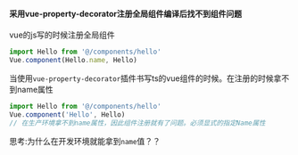 #### 采用vue-property-decorator注册全局组件编译后找不到组件问题

vue的js写的时候注册全局组件
```js
import Hello from '@/components/hello'
Vue.component(Hello.name, Hello)
```

当使用`vue-property-decorator`插件书写ts的vue组件的时候。在注册的时候拿不到name属性
```js
import Hello from '@/components/hello'
Vue.component('Hello', Hello)
// 在生产环境拿不到name属性，因此组件注册就有了问题。必须显式的指定Name属性

```

思考:为什么在开发环境就能拿到`name`值？？
